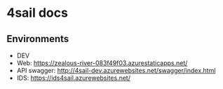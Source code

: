 # 4sail docs

## Environments

- DEV
 - Web: https://zealous-river-083f49f03.azurestaticapps.net/
 - API swagger: http://4sail-dev.azurewebsites.net/swagger/index.html
 - IDS: https://ids4sail.azurewebsites.net/

## 